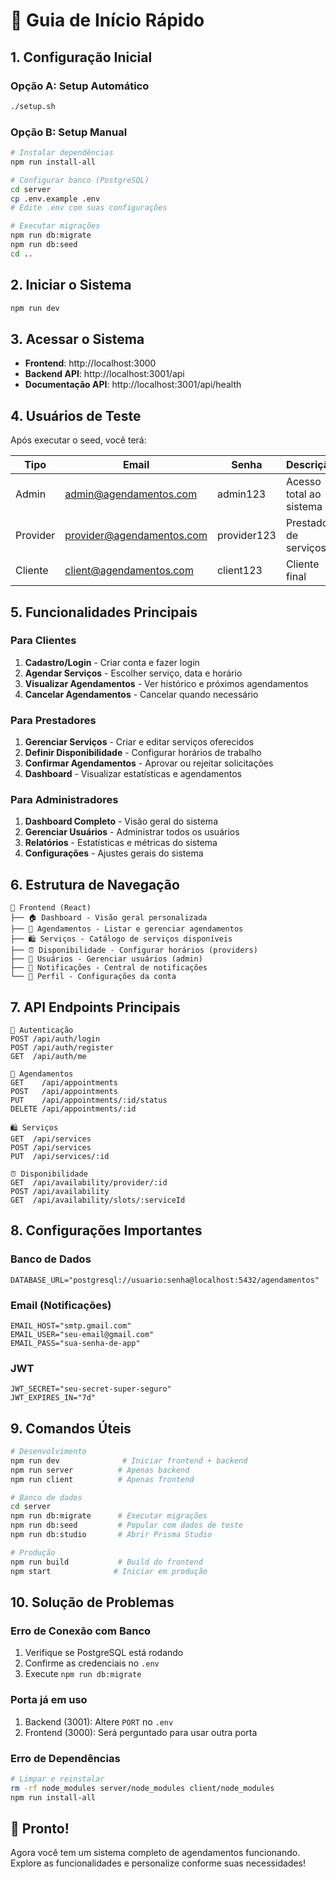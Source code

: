 # 🚀 Guia de Início Rápido

## 1. Configuração Inicial

### Opção A: Setup Automático
```bash
./setup.sh
```

### Opção B: Setup Manual
```bash
# Instalar dependências
npm run install-all

# Configurar banco (PostgreSQL)
cd server
cp .env.example .env
# Edite .env com suas configurações

# Executar migrações
npm run db:migrate
npm run db:seed
cd ..
```

## 2. Iniciar o Sistema
```bash
npm run dev
```

## 3. Acessar o Sistema
- **Frontend**: http://localhost:3000
- **Backend API**: http://localhost:3001/api
- **Documentação API**: http://localhost:3001/api/health

## 4. Usuários de Teste
Após executar o seed, você terá:

| Tipo | Email | Senha | Descrição |
|------|-------|-------|-----------|
| Admin | admin@agendamentos.com | admin123 | Acesso total ao sistema |
| Provider | provider@agendamentos.com | provider123 | Prestador de serviços |
| Cliente | client@agendamentos.com | client123 | Cliente final |

## 5. Funcionalidades Principais

### Para Clientes
1. **Cadastro/Login** - Criar conta e fazer login
2. **Agendar Serviços** - Escolher serviço, data e horário
3. **Visualizar Agendamentos** - Ver histórico e próximos agendamentos
4. **Cancelar Agendamentos** - Cancelar quando necessário

### Para Prestadores
1. **Gerenciar Serviços** - Criar e editar serviços oferecidos
2. **Definir Disponibilidade** - Configurar horários de trabalho
3. **Confirmar Agendamentos** - Aprovar ou rejeitar solicitações
4. **Dashboard** - Visualizar estatísticas e agendamentos

### Para Administradores
1. **Dashboard Completo** - Visão geral do sistema
2. **Gerenciar Usuários** - Administrar todos os usuários
3. **Relatórios** - Estatísticas e métricas do sistema
4. **Configurações** - Ajustes gerais do sistema

## 6. Estrutura de Navegação

```
📱 Frontend (React)
├── 🏠 Dashboard - Visão geral personalizada
├── 📅 Agendamentos - Listar e gerenciar agendamentos
├── 🛍️ Serviços - Catálogo de serviços disponíveis
├── ⏰ Disponibilidade - Configurar horários (providers)
├── 👥 Usuários - Gerenciar usuários (admin)
├── 🔔 Notificações - Central de notificações
└── 👤 Perfil - Configurações da conta
```

## 7. API Endpoints Principais

```
🔐 Autenticação
POST /api/auth/login
POST /api/auth/register
GET  /api/auth/me

📅 Agendamentos
GET    /api/appointments
POST   /api/appointments
PUT    /api/appointments/:id/status
DELETE /api/appointments/:id

🛍️ Serviços
GET  /api/services
POST /api/services
PUT  /api/services/:id

⏰ Disponibilidade
GET  /api/availability/provider/:id
POST /api/availability
GET  /api/availability/slots/:serviceId
```

## 8. Configurações Importantes

### Banco de Dados
```env
DATABASE_URL="postgresql://usuario:senha@localhost:5432/agendamentos"
```

### Email (Notificações)
```env
EMAIL_HOST="smtp.gmail.com"
EMAIL_USER="seu-email@gmail.com"
EMAIL_PASS="sua-senha-de-app"
```

### JWT
```env
JWT_SECRET="seu-secret-super-seguro"
JWT_EXPIRES_IN="7d"
```

## 9. Comandos Úteis

```bash
# Desenvolvimento
npm run dev              # Iniciar frontend + backend
npm run server          # Apenas backend
npm run client          # Apenas frontend

# Banco de dados
cd server
npm run db:migrate      # Executar migrações
npm run db:seed         # Popular com dados de teste
npm run db:studio       # Abrir Prisma Studio

# Produção
npm run build           # Build do frontend
npm start              # Iniciar em produção
```

## 10. Solução de Problemas

### Erro de Conexão com Banco
1. Verifique se PostgreSQL está rodando
2. Confirme as credenciais no `.env`
3. Execute `npm run db:migrate`

### Porta já em uso
1. Backend (3001): Altere `PORT` no `.env`
2. Frontend (3000): Será perguntado para usar outra porta

### Erro de Dependências
```bash
# Limpar e reinstalar
rm -rf node_modules server/node_modules client/node_modules
npm run install-all
```

## 🎉 Pronto!

Agora você tem um sistema completo de agendamentos funcionando. Explore as funcionalidades e personalize conforme suas necessidades!
